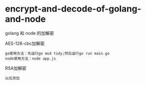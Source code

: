 # encrypt-and-decode-of-golang-and-node
golang 和 node 的加解密


AES-128-cbc加解密

    go使用方法：先运行go mod tidy;然后运行go run main.go
    node使用方法：node app.js

RSA加解密

    以后添加
